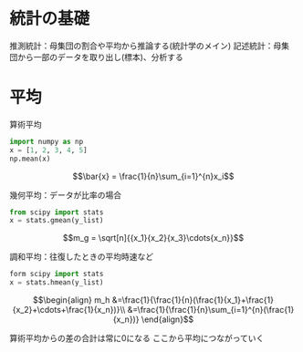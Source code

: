 # 統計の基礎

推測統計：母集団の割合や平均から推論する(統計学のメイン)
記述統計：母集団から一部のデータを取り出し(標本)、分析する

# 平均

算術平均

```python
import numpy as np
x = [1, 2, 3, 4, 5]
np.mean(x)
```

```math
\bar{x} = \frac{1}{n}\sum_{i=1}^{n}x_i
```

幾何平均：データが比率の場合

```python
from scipy import stats
x = stats.gmean(y_list)
```

```math
m_g = \sqrt[n]{{x_1}{x_2}{x_3}\cdots{x_n}}
```

調和平均：往復したときの平均時速など

```python
form scipy import stats
x = stats.hmean(y_list)
```

```math
\begin{align}
m_h &=\frac{1}{\frac{1}{n}(\frac{1}{x_1}+\frac{1}{x_2}+\cdots+\frac{1}{x_n})}\\
&=\frac{1}{\frac{1}{n}\sum_{i=1}^{n}(\frac{1}{x_n})}
\end{align}
```

算術平均からの差の合計は常に0になる
ここから平均につながっていく